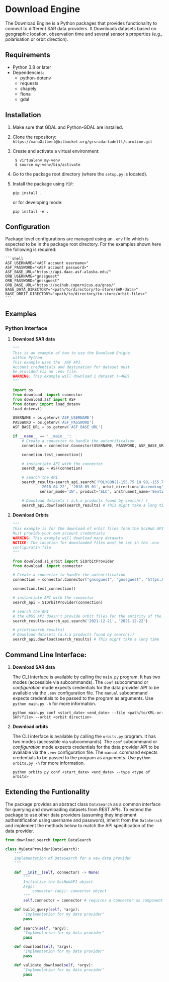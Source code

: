 # Download Engine

The Download Engine is a Python packages that provides functionality to connect to different SAR data providers. It Downloads datasets based on geographic location, observation time and several sensor's properties (e.g., polarisation or orbit direction).

## Requirements

* Python 3.8 or later
* Dependencies:
  * python-dotenv
  * requests
  * shapely
  * fiona
  * gdal


## Installation

1. Make sure that GDAL and Python-GDAL are installed.
2. Clone the repository: `https://manuGilbert@bitbucket.org/grsradartudelft/caroline.git`
3. Create and activate a virtual environment:
   
   ```shell
    $ virtualenv my-venv
    $ source my-venv/bin/activate
   ```
4. Go to the package root directory (where the `setup.py` is located).
5. Install the package using `PIP`:
    ```shell
    pip install .
    ```
    or for developing mode:
    ```shell
    pip install -e .
    ```

## Configuration

Package level configurations are managed using an `.env` file which is expected to be in the package root directory. For the examples shown here the following is required:

    ```shell
    ASF_USERNAME="<ASF account username>"
    ASF_PASSWORD="<ASF account password>"
    ASF_BASE_URL="https://api.daac.asf.alaska.edu/"
    ORB_USERNAME="gnssguest"
    ORB_PASSWORD="gnssguest"
    ORB_BASE_URL="https://scihub.copernicus.eu/gnss/"
    BASE_DATA_DIRECTORY="<path/to/directory/to-store/SAR-data>"
    BASE_ORBIT_DIRECTORY="<path/to/directory/to-store/orbit-files>"
    ```

## Examples

### Python Interface

1. **Download SAR data**

    ```python
    """
    This is an example of how to use the Download Enigne 
    within Python.
    This example uses the  ASF API. 
    Account credentials and destination for dataset must
    be provided via an .env file.
    WARNING: This example will download 1 dataset (~4GB)
    """

    import os
    from download  import connector
    from download.asf import ASF
    from dotenv import load_dotenv
    load_dotenv()

    USERNAME = os.getenv('ASF_USERNAME')
    PASSWORD = os.getenv('ASF_PASSWORD')
    ASF_BASE_URL = os.getenv('ASF_BASE_URL')

    if __name__ == '__main__':
        # Create a connector to handle the autentification
        connetion = connector.Connector(USERNAME, PASSWORD, ASF_BASE_URL, retain_auth=True)

        connetion.test_connection()

        # instantiate API with the connector
        search_api = ASF(connetion)

        # search the API 
        search_results=search_api.search('POLYGON((-155.75 18.90,-155.75 20.2,-154.75 19.50,-155.75 18.90))',
                '2018-04-22', '2018-05-01', orbit_direction='Ascending',
                sensor_mode='IW', product='SLC', instrument_name='Sentinel-1', polarisation='HH,VV')

        # Download datasets ( a.k.a products found by search() )
        search_api.download(search_results) # This might take a long time

    ```

2. **Download Orbits**

    ```python
    """
    This example is for the download of orbit files form the SciHub API
    Must provide your own account credentials
    WARNING: This example will download many datasets
    NOTICE: The location for downloaded files must be set in the .env 
    configuratin file
    """

    from download.s1_orbit import S1OrbitProvider
    from download  import connector

    # Create a connector to handle the autentification
    connection = connector.Connector("gnssguest", "gnssguest", 'https://scihub.copernicus.eu/gnss/')

    connection.test_connection()

    # instantiate API with the connector
    search_api = S1OrbitProvider(connection)

    # search the API 
    # the GNSS API doesn't provide orbit files for the entirity of the mission.
    search_results=search_api.search('2021-12-21', '2021-12-22')

    # print(search_results)
    # Download datasets (a.k.a products found by search())
    search_api.download(search_results) # This might take a long time

    ```

## Command Line Interface:

1. **Download SAR data**

    The CLI interface is available by calling the `main.py` program. It has two modes (accessible via subcommands). The `conf` subcommand or *configuration* mode expects credentials for the data provider API to be available via the `.env` configuration file. The `manual` subcommand expects credentials to be passed to the program as arguments. Use `python main.py -h` for more information.

    ```shell
    python main.py conf <start_date> <end_date> --file <path/to/KML-or-SHP/file> --orbit <orbit direction> 
    ```

1. **Download orbits**

    The CLI interface is available by calling the `orbits.py` program. It has two modes (accessible via subcommands). The `conf` subcommand or *configuration* mode expects credentials for the data provider API to be available via the `.env` configuration file. The `manual` command expects credentials to be passed to the program as arguments. Use `python orbits.py -h` for more information.

    ```shell
    python orbits.py conf <start_date> <end_date> --type <type of orbits>
    ```

## Extending the Funtionality 

The package provides an abstract class `DataSearch` as a common interface for querying and downloading datasets from REST APIs.
To extend the package to use other data providers (assuming they implement authentification using username and password), inherit from the `DataSerach` and implement the methods below to match the API specification of the data provider.

```python
from download.search import DataSearch

class MyDataProvider(DataSearch):
    """
    Implementation of DataSearch for a new data provider
    """
    
    def __init__(self, connector) -> None:
        """
        Initialise the SciHubAPI object
        Args:
            connector (obj): connector object
        """
        self.connector = connector # requires a Connector as component

    def build_query(self, *argv):
        "Implmentation for my data provider"
        pass
    
    def search(self, *argv):
        "Implmentation for my data provider"
        pass

    def download(self, *argv):
        "Implmentation for my data provider"
        pass

    def validate_download(self, *argv):
        "Implmentation for my data provider"
        pass

```
